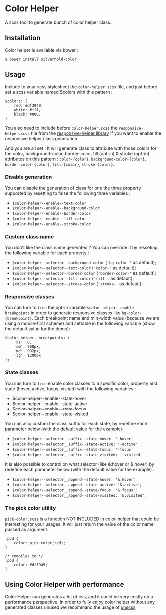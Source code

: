# Color Helper
A scss tool to generate bunch of color helper class.

## Installation
Color helper is available via bower :
```
$ bower install silverhold-color
```

## Usage
Include to your scss stylesheet the `color-helper.scss` file, and just before set a scss variable named $colors with this pattern :

```
$colors: (
    red: #df3949,
    white: #fff,
    black: #000,
)
```
You also need to include before `color-helper.scss` the `responsive-helper.scss` file from the [responsive-helper library](https://github.com/LoicGoyet/responsive-helper) if you want to enable the responsive helper class generation.

And you are all set ! It will generate class to attribute with those colors for the color, background-color, border-color, fill (opt-in) & stroke (opt-in) attributes on this pattern : `color-{color}`, `background-color-{color}`, `border-color-{color}`, `fill-{color}`, `stroke-{color}`.

### Disable generation
You can disable the generation of class for one the three property supported by resetting to false the following three variables :
* `$color-helper--enable--text-color`
* `$color-helper--enable--background-color`
* `$color-helper--enable--border-color`
* `$color-helper--enable--fill-color`
* `$color-helper--enable--stroke-color`

### Custom class name
You don't like the class name generated ? You can override it by resseting the following variable for each property :
* `$color-helper--selector--background-color` (`'bg-color-'` as default);
* `$color-helper--selector--text-color` (`'color-'` as default);
* `$color-helper--selector--border-color` (`'border-color-'` as default);
* `$color-helper--selector--fill-color` (`'fill-'` as default);
* `$color-helper--selector--stroke-color` (`'stroke-'` as default);


### Responsive classes
You can turn to `true` the opt-in variable `$color-helper--enable--breakpoints` in order to generate responsive classes like `bg-color-{breakpoint}`. Each breakpoint name and min-width value (because we are using a mobile-first scheme) and settable in the following variable (show the default value for the demo):

```
$color-helper--breakpoints: (
    'xs': 0,
    'sm': 768px,
    'md': 992px,
    'lg': 1200px
);
```

### State classes
You can turn to `true` enable color classes to a specific color, property and state (hover, active, focus, visited) with the following variables :
* $color-helper--enable--state-hover
* $color-helper--enable--state-active
* $color-helper--enable--state-focus
* $color-helper--enable--state-visited

You can also custom the class suffix for each state, by redefine each parameter below (with the default value for the example) :
* `$color-helper--selector__suffix--state-hover: '-hover'`
* `$color-helper--selector__suffix--state-active: '-active'`
* `$color-helper--selector__suffix--state-focus: '-focus'`
* `$color-helper--selector__suffix--state-visited: '-visited'`

It is also possible to control on what selector (like &:hover or &.hover) by redefine each parameter below (with the default value for the example) :
* `$color-helper--selector__append--state-hover: '&:hover'`;
* `$color-helper--selector__append--state-active: '&:active'`;
* `$color-helper--selector__append--state-focus: '&:focus'`;
* `$color-helper--selector__append--state-visited: '&:visited'`;

### The pick color utility
`pick-color.scss` is a function NOT INCLUDED in color-helper that could be interesting for your usages. It will just return the value of the color name passed as argument.

```
.pod {
    color: pick-color(red);
}

/* compiles to */
.pod {
    color: #df3949;
}
```

## Using Color Helper with performance
Color Helper can generates a lot of css, and it could be very costly on a performance perspective. In order to fully enjoy color helper without any generated classes unused we recommand the usage of [unscss](https://github.com/giakki/uncss)
